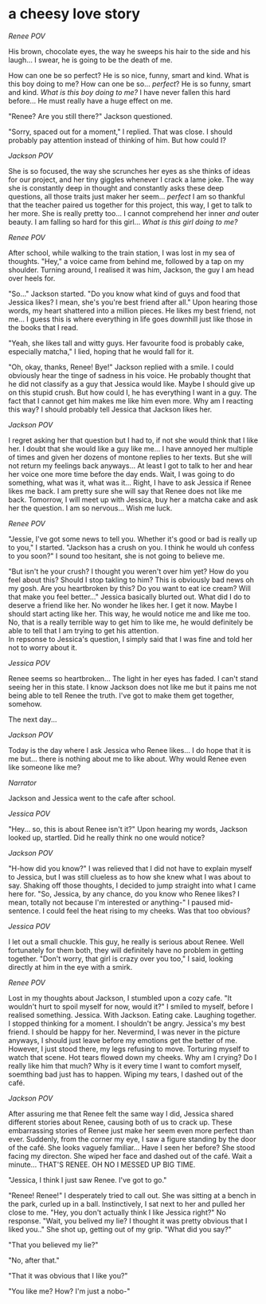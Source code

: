 # a cheesy love story 

*Renee POV* 

  His brown, chocolate eyes, the way he sweeps his hair to the side and his laugh... 
I swear, he is going to be the death of me. 

How can one be so perfect? 
He is so nice, funny, smart and kind. 
What is this boy doing to me? 
How can one be so... *perfect*? 
He is so funny, smart and kind. 
*What is this boy doing to me?* 
I have never fallen this hard before... 
He must really have a huge effect on me.

  "Renee? Are you still there?" Jackson questioned.

  "Sorry, spaced out for a moment," I replied. 
That was close. 
I should probably pay attention instead of thinking of him. 
But how could I?
 

*Jackson POV* 

  She is so focused, the way she scrunches her eyes as she thinks of ideas for our project, and her tiny giggles whenever I crack a lame joke. 
The way she is constantly deep in thought and constantly asks these deep questions,
all those traits just maker her seem... *perfect* 
I am so thankful that the teacher paired us together for this project, this way, I get to talk to her more. 
She is really pretty too... 
I cannot comprehend her inner *and* outer beauty. 
I am falling so hard for this girl... 
*What is this girl doing to me?* 

*Renee POV* 

  After school, while walking to the train station, I was lost in my sea of thoughts. 
"Hey," a voice came from behind me, followed by a tap on my shoulder. 
Turning around, I realised it was him, Jackson, the guy I am head over heels for. 

  "So..." Jackson started. "Do you know what kind of guys and food that Jessica likes? I mean, she's you're best friend after all." 
Upon hearing those words, my heart shattered into a million pieces. 
He likes my best friend, not me... 
I guess this is where everything in life goes downhill just like those in the books that I read.

  "Yeah, she likes tall and witty guys. Her favourite food is probably cake, especially matcha," I lied, hoping that he would fall for it. 

  "Oh, okay, thanks, Renee! Bye!" Jackson replied with a smile. 
I could obviously hear the tinge of sadness in his voice. 
He probably thought that he did not classify as a guy that Jessica would like. 
Maybe I should give up on this stupid crush. 
But how could I, he has everything I want in a guy. 
The fact that I cannot get him makes me like him even more. 
Why am I reacting this way? 
I should probably tell Jessica that Jackson likes her. 

*Jackson POV* 

  I regret asking her that question but I had to, if not she would think that I like her. 
I doubt that she would like a guy like me... 
I have annoyed her multiple of times and given her dozens of montone replies to her texts. 
But she will not return my feelings back anyways... 
At least I got to talk to her and hear her voice one more time before the day ends.
Wait, I was going to do something, what was it, what was it... 
Right, I have to ask Jessica if Renee likes me back. 
I am pretty sure she will say that Renee does not like me back. 
Tomorrow, I will meet up with Jessica, buy her a matcha cake and ask her the question. 
I am so nervous... Wish me luck. 

*Renee POV* 

  "Jessie, I've got some news to tell you. Whether it's good or bad is really up to you," I started. 
"Jackson has a crush on you. I think he would uh confess to you soon?" 
I sound too hesitant, she is not going to believe me. 

"But isn't he your crush? 
I thought you weren't over him yet? 
How do you feel about this? 
Should I stop takling to him? 
This is obviously bad news oh my gosh. 
Are you heartbroken by this?
Do you want to eat ice cream? 
Will that make you feel better..." Jessica basically blurted out. 
What did I do to deserve a friend like her. 
No wonder he likes her. 
I get it now. 
Maybe I should start acting like her. 
This way, he would notice me and like me too. 
No, that is a really terrible way to get him to like me, he would definitely be able to tell that I am trying to get his attention.  
In repsonse to Jessica's question, I simply said that I was fine and told her not to worry about it. 

*Jessica POV*

Renee seems so heartbroken... 
The light in her eyes has faded. I can't stand seeing her in this state.
I know Jackson does not like me but it pains me not being able to tell Renee the truth. 
I've got to make them get together, somehow.

The next day...

*Jackson POV* 

Today is the day where I ask Jessica who Renee likes... 
I do hope that it is me but... there is nothing about me to like about. Why would Renee even like someone like me?

*Narrator* 

Jackson and Jessica went to the cafe after school. 

*Jessica POV*

"Hey... so, this is about Renee isn't it?"
Upon hearing my words, Jackson looked up, startled. Did he really think no one would notice?

*Jackson POV*

"H-how did you know?"
I was relieved that I did not have to explain myself to Jessica, but I was still clueless as to how she knew what I was about to say. 
Shaking off those thoughts, I decided to jump straight into what I came here for.
"So, Jessica, by any chance, do you know who Renee likes? I mean, totally not because I'm interested or anything-" 
I paused mid-sentence.
I could feel the heat rising to my cheeks. 
Was that too obvious?

*Jessica POV*

I let out a small chuckle. 
This guy, he really is serious about Renee. 
Well fortunately for them both, they will definitely have no problem in getting together. 
"Don't worry, that girl is crazy over you too," I said, looking directly at him in the eye with a smirk.

*Renee POV*

Lost in my thoughts about Jackson, I stumbled upon a cozy cafe. 
"It wouldn't hurt to spoil myself for now, would it?"
I smiled to myself, before I realised something.
Jessica.
With Jackson.
Eating cake.
Laughing together.
I stopped thinking for a moment. 
I shouldn't be angry. 
Jessica's my best friend. 
I should be happy for her.
Nevermind, I was never in the picture anyways, I should just leave before my emotions get the better of me. 
However, I just stood there, my legs refusing to move. 
Torturing myself to watch that scene. 
Hot tears flowed down my cheeks. 
Why am I crying? 
Do I really like him that much? 
Why is it every time I want to comfort myself, soemthing bad just has to happen.
Wiping my tears, I dashed out of the café.

*Jackson POV* 

After assuring me that Renee felt the same way I did, Jessica shared different stories about Renee, causing both of us to crack up. 
These embarrassing stories of Renee just make her seem even more perfect than ever. 
Suddenly, from the corner my eye, I saw a figure standing by the door of the café. 
She looks vaguely familiar... Have I seen her before? 
She stood facing my directon. 
She wiped her face and dashed out of the café. 
Wait a minute... 
THAT'S RENEE. 
OH NO I MESSED UP BIG TIME.

"Jessica, I think I just saw Renee. I've got to go."

"Renee! Renee!" I desperately tried to call out. 
She was sitting at a bench in the park, curled up in a ball. 
Instinctively, I sat next to her and pulled her close to me. 
"Hey, you don't actually think I like Jessica right?" 
No response. 
"Wait, you belived my lie? I thought it was pretty obvious that I liked you.." 
She shot up, getting out of my grip. 
"What did you say?" 

"That you believed my lie?" 

"No, after that." 

"That it was obvious that I like you?" 

"You like me? How? I'm just a nobo-" 

